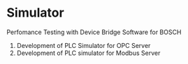 # Simulator

Perfomance Testing with Device Bridge Software for BOSCH

  1. Development of PLC Simulator for OPC Server
  2. Development of PLC simulator for Modbus Server
